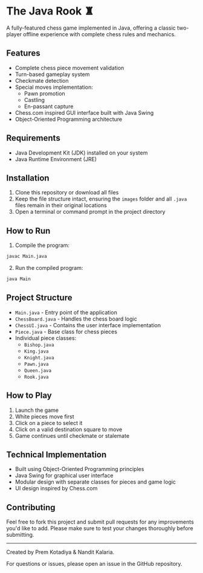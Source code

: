 # The Java Rook ♜

A fully-featured chess game implemented in Java, offering a classic two-player offline experience with complete chess rules and mechanics.

## Features

- Complete chess piece movement validation
- Turn-based gameplay system
- Checkmate detection
- Special moves implementation:
  - Pawn promotion
  - Castling
  - En-passant capture
- Chess.com inspired GUI interface built with Java Swing
- Object-Oriented Programming architecture

## Requirements

- Java Development Kit (JDK) installed on your system
- Java Runtime Environment (JRE)

## Installation

1. Clone this repository or download all files
2. Keep the file structure intact, ensuring the `images` folder and all `.java` files remain in their original locations
3. Open a terminal or command prompt in the project directory

## How to Run

1. Compile the program:
```bash
javac Main.java
```

2. Run the compiled program:
```bash
java Main
```

## Project Structure

- `Main.java` - Entry point of the application
- `ChessBoard.java` - Handles the chess board logic
- `ChessUI.java` - Contains the user interface implementation
- `Piece.java` - Base class for chess pieces
- Individual piece classes:
  - `Bishop.java`
  - `King.java`
  - `Knight.java`
  - `Pawn.java`
  - `Queen.java`
  - `Rook.java`

## How to Play

1. Launch the game
2. White pieces move first
3. Click on a piece to select it
4. Click on a valid destination square to move
5. Game continues until checkmate or stalemate

## Technical Implementation

- Built using Object-Oriented Programming principles
- Java Swing for graphical user interface
- Modular design with separate classes for pieces and game logic
- UI design inspired by Chess.com

## Contributing

Feel free to fork this project and submit pull requests for any improvements you'd like to add. Please make sure to test your changes thoroughly before submitting.

---

Created by Prem Kotadiya & Nandit Kalaria. 

For questions or issues, please open an issue in the GitHub repository.
